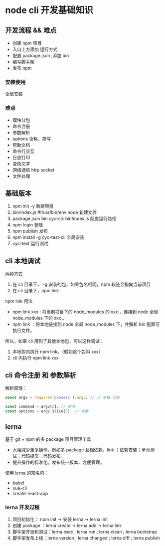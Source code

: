 # node cli 开发基础知识

## 开发流程 && 难点

* 创建 npm 项目
* 入口上方添加 运行方式
* 配置 package.json ,添加 bin
* 编写脚手架
* 发布 npm

### 安装使用

全局安装

### 难点

* 模块分包
* 命令注册
* 参数解析
* options 全称、简写
* 帮助文档
* 命令行交互
* 日志打印
* 变色文字
* 网络通信 http socket
* 文件处理

## 基础版本

1. npm init -y 新建项目
2. bin/index.js #!/usr/bin/env node 新建文件
3. package.json bin cyc-cli: bin/index.js 配置运行路径
4. npm login 登陆
5. npm publish 发布
6. npm install -g cyc-test-cli 全局安装
7. cyc-test 运行测试

## cli 本地调试

两种方式

1. 在 cli 目录下， -g 安装的包，如果包名相同，npm 软链会指向当前项目
2. 在 cli 目录下，npm link

npm link 用法

* npm link xxx : 将当前项目下的 node_modules 的 xxx ，连接到 node 全局 node_modules 下的 xxx 。
* npm link ：将本地链接到 node 全局 node_modules 下，并解析 bin 配置可执行文件。

所以，如果 cli 用到了其他本地包，可以这样调试：

1. 本地包内执行 npm link。（假如这个包叫 xxx）
2. cli 内执行 npm link xxx

## cli 命令注册 和 参数解析

解析原理：

```javascript
const argv = require('process').argv; // 以 空格 分割

const command = argv[2]; // 命令
const options = argv.slice(3); // 参数
```

## lerna

基于 git + npm 的多 package 项目管理工具

* 大幅减少重复操作。例如多 package 互相依赖，link ；依赖安装；单元测试；代码提交；代码发布。
* 提升操作的标准化。发布统一版本，方便管理。

使用 lerna 的知名包：

* babel
* vue-cli
* create-react-app

### lerna 开发过程

1. 项目初始化： npm init -> 安装 lerna -> lerna init
2. 创建 package ：lerna create -> lerna add -> lerna link
3. 脚手架开发和测试：lerna exec ; lerna run ; lerna clean ; lerna bootstrap
4. 脚手架发布上线：lerna version ; lerna changed ; lerna diff ; lerna publish



